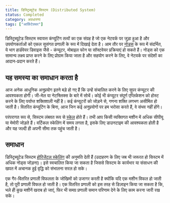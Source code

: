 ```yaml
---
title: डिस्ट्रिब्यूटेड सिस्टम (Distributed System)
status: Completed
category: अवधारणा
tags: ["आर्किटेक्चर"]
---
```


डिस्ट्रिब्यूटेड सिस्टम स्वायत्त कंप्यूटिंग तत्वों का एक संग्रह है
जो एक नेटवर्क पर जुड़ा हुआ है और उपयोगकर्ताओं को एकल सुसंगत प्रणाली के रूप में दिखाई देता है।
आम तौर पर [नोड्स](/nodes/) के रूप में संदर्भित, ये भाग हार्डवेयर डिवाइस जैसे - कंप्यूटर, मोबाइल फोन या सॉफ्टवेयर प्रक्रियाएं हो सकते हैं।
नोड्स को एक सामान्य लक्ष्य प्राप्त करने के लिए प्रोग्राम किया जाता है और सहयोग करने के लिए, वे नेटवर्क पर संदेशों का आदान-प्रदान करते हैं।

## यह समस्या का समाधान करता है

आज अनेक आधुनिक अनुप्रयोग इतने बड़े हो गए हैं कि उन्हें संचालित करने के लिए सुपर कंप्यूटर की आवश्यकता होगी।
जी-मेल या नेटफ्लिक्स के बारे में सोचें। कोई भी कंप्यूटर संपूर्ण एप्लिकेशन को होस्ट करने के लिए पर्याप्त शक्तिशाली नहीं है।
कई कंप्यूटरों को जोड़ने से, गणना शक्ति लगभग असीमित हो जाती है।
वितरित कंप्यूटिंग के बिना, आज जिन कई अनुप्रयोगों पर हम भरोसा करते हैं, वे संभव नहीं होंगे।

परंपरागत रूप से, सिस्टम लंबवत रूप से [स्केल](/scalability/) होते हैं।
तभी आप किसी व्यक्तिगत मशीन में अधिक सीपीयू या मेमोरी जोड़ते हैं।
वर्टिकल स्केलिंग में समय लगता है, इसके लिए डाउनटाइम की आवश्यकता होती है और यह जल्दी ही अपनी सीमा तक पहुंच जाती है।

## समाधान

डिस्ट्रिब्यूटेड सिस्टम [होरिजेंटल स्केलिंग](/horizontal-scaling/) की अनुमति देती हैं (उदाहरण के लिए जब भी जरूरत हो सिस्टम में अधिक नोड्स जोड़ना)।
इसे स्वचालित किया जा सकता है जिससे सिस्टम के कार्यभार या संसाधन की खपत में अचानक हुई वृद्धि को संभालना सरल हो सके।

एक गैर-वितरित प्रणाली विफलता के जोखिमों को उजागर करती है क्योंकि यदि एक मशीन विफल हो जाती है, तो पूरी प्रणाली विफल हो जाती है।
एक वितरित प्रणाली को इस तरह से डिज़ाइन किया जा सकता है कि,
भले ही कुछ मशीनें खराब हो जाएं, फिर भी समग्र प्रणाली समान परिणाम देने के लिए काम करना जारी रख सके।
